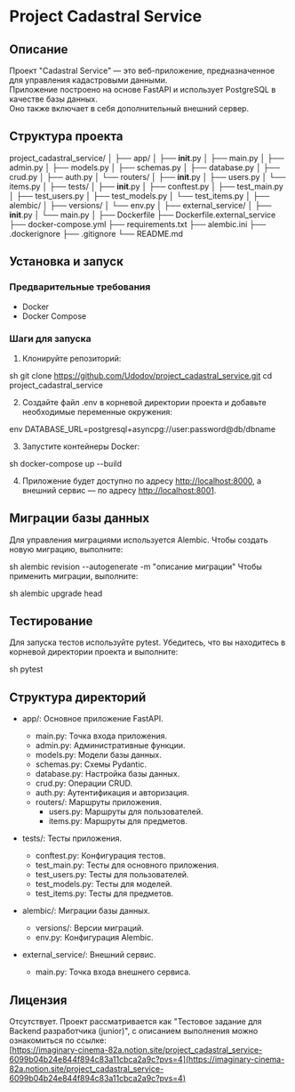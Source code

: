 # Project Cadastral Service

## Описание

Проект "Cadastral Service" — это веб-приложение, предназначенное для управления кадастровыми данными.<br>
Приложение построено на основе FastAPI и использует PostgreSQL в качестве базы данных.<br> Оно также включает в себя дополнительный внешний сервер.

## Структура проекта

project_cadastral_service/
│
├── app/
│   ├── __init__.py
│   ├── main.py
│   ├── admin.py
│   ├── models.py
│   ├── schemas.py
│   ├── database.py
│   ├── crud.py
│   ├── auth.py
│   └── routers/
│       ├── __init__.py
│       ├── users.py
│       └── items.py
│
├── tests/
│   ├── __init__.py
│   ├── conftest.py
│   ├── test_main.py
│   ├── test_users.py
│   ├── test_models.py
│   └── test_items.py
│
├── alembic/
│   ├── versions/
│   └── env.py
│
├── external_service/
│   ├── __init__.py
│   └── main.py
│
├── Dockerfile
├── Dockerfile.external_service
├── docker-compose.yml
├── requirements.txt
├── alembic.ini
├── .dockerignore
├── .gitignore
└── README.md

## Установка и запуск

### Предварительные требования

- Docker
- Docker Compose

### Шаги для запуска

1. Клонируйте репозиторий:

    
sh
    git clone https://github.com/Udodov/project_cadastral_service.git 
    cd project_cadastral_service   
    
2. Создайте файл .env в корневой директории проекта и добавьте необходимые переменные окружения:

    
env
    DATABASE_URL=postgresql+asyncpg://user:password@db/dbname   
    
 
3. Запустите контейнеры Docker:
 
    
sh
    docker-compose up --build
    
 
4. Приложение будет доступно по адресу [http://localhost:8000](http://localhost:8000), а внешний сервис — по адресу [http://localhost:8001](http://localhost:8001).

## Миграции базы данных

Для управления миграциями используется Alembic. Чтобы создать новую миграцию, выполните:

sh
alembic revision --autogenerate -m "описание миграции"
Чтобы применить миграции, выполните:

sh
alembic upgrade head
## Тестирование

Для запуска тестов используйте pytest. Убедитесь, что вы находитесь в корневой директории проекта и выполните:

sh
pytest
## Структура директорий

- app/: Основное приложение FastAPI.
  - main.py: Точка входа приложения.
  - admin.py: Административные функции.
  - models.py: Модели базы данных.
  - schemas.py: Схемы Pydantic.
  - database.py: Настройка базы данных.
  - crud.py: Операции CRUD.
  - auth.py: Аутентификация и авторизация.
  - routers/: Маршруты приложения.
    - users.py: Маршруты для пользователей.
    - items.py: Маршруты для предметов.

- tests/: Тесты приложения.
  - conftest.py: Конфигурация тестов.
  - test_main.py: Тесты для основного приложения.
  - test_users.py: Тесты для пользователей.
  - test_models.py: Тесты для моделей.
  - test_items.py: Тесты для предметов.

- alembic/: Миграции базы данных.
  - versions/: Версии миграций.
  - env.py: Конфигурация Alembic.

- external_service/: Внешний сервис.
  - main.py: Точка входа внешнего сервиса.

## Лицензия

Отсутствует. Проект рассматривается как "Тестовое задание для Backend разработчика (junior)", с описанием выполнения можно ознакомиться по ссылке:<br>
[https://imaginary-cinema-82a.notion.site/project_cadastral_service-6099b04b24e844f894c83a11cbca2a9c?pvs=4](https://imaginary-cinema-82a.notion.site/project_cadastral_service-6099b04b24e844f894c83a11cbca2a9c?pvs=4)
